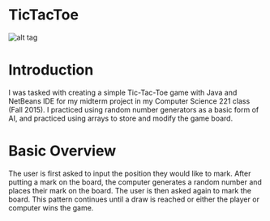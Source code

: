 # TicTacToe
![alt tag](https://raw.github.com/kenschnall/TicTacToe/master/demo.gif)
# Introduction
I was tasked with creating a simple Tic-Tac-Toe game with Java and NetBeans IDE for my midterm project in my Computer Science 221 class (Fall 2015).  I practiced using random number generators as a basic form of AI, and practiced using arrays to store and modify the game board.

# Basic Overview
The user is first asked to input the position they would like to mark.  After putting a mark on the board, the computer generates a random number and places their mark on the board.  The user is then asked again to mark the board.  This pattern continues until a draw is reached or either the player or computer wins the game.
